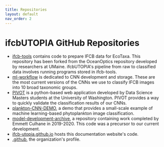 ```yaml
---
title: Repositories
layout: default
nav_order: 2
---
```


# ifcbUTOPIA GitHub Repositories

- [ifcb-tools](https://github.com/ifcb-utopia/ifcb-tools) contains code to prepare IFCB data for EcoTaxa. This repository has been forked from the OceanOptics repository developed by researchers at UMaine. ifcbUTOPIA's pipeline from raw to classified data involves running programs stored in ifcb-tools.
- [ml-workflow](https://github.com/ifcb-utopia/ml-workflow) is dedicated to CNN development and storage. These are the most current versions of the CNNs we use to classify IFCB images into 10 broad taxonomic groups.
- [PIVOT](https://github.com/chandlerault/PIVOT) is a python-based web application developed by Data Science Masters students at the University of Washington. PIVOT provides a way to quickly validate the classification results of our CNNs.    
- [plankton-CNN-DEMO](https://github.com/ifcb-utopia/plankton-CNN-DEMO), a demo that provides a small-scale example of machine learning-based phytoplankton image classification.
- [model-development-archive](https://github.com/ifcb-utopia/model-development-archive), a repository containing work completed by Emmett Culhane in 2019-2020. This code was a precursor to our current development. 
- [ifcb-utopia.github.io](https://github.com/ifcb-utopia/ifcb-utopia.github.io) hosts this documentation website's code. 
- [.github](https://github.com/ifcb-utopia/.github), the organization's profile.
